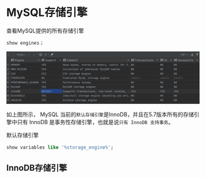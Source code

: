 # MySQL存储引擎

查看MySQL提供的所有存储引擎

```sql
show engines；
```

![image-20210430135357411](image-20210430135357411.png)

如上图所示， MySQL 当前的`默认存储引擎`是InnoDB，并且在5.7版本所有的存储引擎中只有 InnoDB 是事务性存储引擎，也就是说`只有 InnoDB 支持事务`。

默认存储引擎

```sql
show variables like '%storage_engine%';
```



## InnoDB存储引擎

